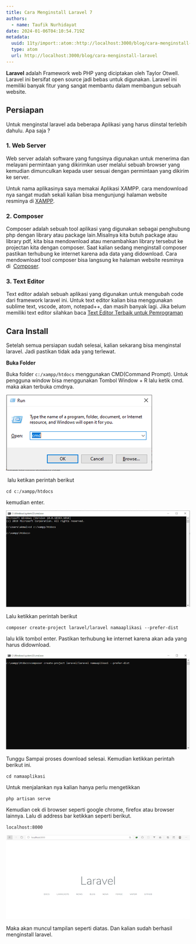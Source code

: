 ```yaml
---
title: Cara Menginstall Laravel 7
authors:
  - name: Taufik Nurhidayat
date: 2024-01-06T04:10:54.719Z
metadata:
  uuid: 11ty/import::atom::http://localhost:3000/blog/cara-menginstall-laravel
  type: atom
  url: http://localhost:3000/blog/cara-menginstall-laravel
---
```

**Laravel** adalah Framework web PHP yang diciptakan oleh Taylor Otwell. Laravel ini bersifat open source jadi bebas untuk digunakan. Laravel ini memiliki banyak fitur yang sangat membantu dalam membangun sebuah website. 

## Persiapan

Untuk menginstal laravel ada beberapa Aplikasi yang harus diinstal terlebih dahulu. Apa saja ? 

### **1\. Web Server** 

Web server adalah software yang fungsinya digunakan untuk menerima dan melayani permintaan yang dikirimkan user melalui sebuah browser yang kemudian dimunculkan kepada user sesuai dengan permintaan yang dikirim ke server.

Untuk nama aplikasinya saya memakai Aplikasi XAMPP. cara mendownload nya sangat mudah sekali kalian bisa mengunjungi halaman website resminya di [XAMPP](https://www.apachefriends.org/download.html).

### **2\. Composer**

Composer adalah sebuah tool aplikasi yang digunakan sebagai penghubung php dengan library atau package lain.Misalnya kita butuh package atau library pdf, kita bisa mendownload atau menambahkan library tersebut ke projectan kita dengan composer. Saat kalian sedang menginstall composer pastikan terhubung ke internet karena ada data yang didownload. Cara mendownload tool composer bisa langsung ke halaman website resminya di  [Composer](https://getcomposer.org/download/).

### **3\. Text Editor**

Text editor adalah sebuah aplikasi yang digunakan untuk mengubah code dari framework laravel ini. Untuk text editor kalian bisa menggunakan sublime text, vscode, atom, notepad++, dan masih banyak lagi. Jika belum memiliki text editor silahkan baca [Text Editor Terbaik untuk Pemrograman](https://www.nurhidayat.web.id/blog/text-editor-terbaik-untuk-pemrograman)

## Cara Install

Setelah semua persiapan sudah selesai, kalian sekarang bisa menginstal laravel. Jadi pastikan tidak ada yang terlewat.

**Buka Folder**

Buka folder `c:/xampp/htdocs` menggunakan CMD(Command Prompt). Untuk pengguna window bisa menggunakan Tombol Window + R lalu ketik cmd. maka akan terbuka cmdnya.

![](assets/0-7Ew5RFE1JkjZ.PNG)

 lalu ketikan perintah berikut

```
cd c:/xampp/htdocs
```

kemudian enter. 

![](assets/01-d9TDjDGq46NH.PNG)

Lalu ketikkan perintah berikut

```
composer create-project laravel/laravel namaaplikasi --prefer-dist
```

lalu klik tombol enter. Pastikan terhubung ke internet karena akan ada yang harus didownload. 

![](assets/02-SHJo9CgaQpmd.PNG)

Tunggu Sampai proses download selesai. Kemudian ketikkan perintah berikut ini.

```
cd namaaplikasi
```

Untuk menjalankan nya kalian hanya perlu mengetikkan

```
php artisan serve
```

Kemudian cek di browser seperti google chrome, firefox atau browser lainnya. Lalu di address bar ketikkan seperti berikut.

```
localhost:8000
```

![](assets/03-IeJqAU9wvpx5.PNG)

Maka akan muncul tampilan seperti diatas. Dan kalian sudah berhasil menginstall laravel.